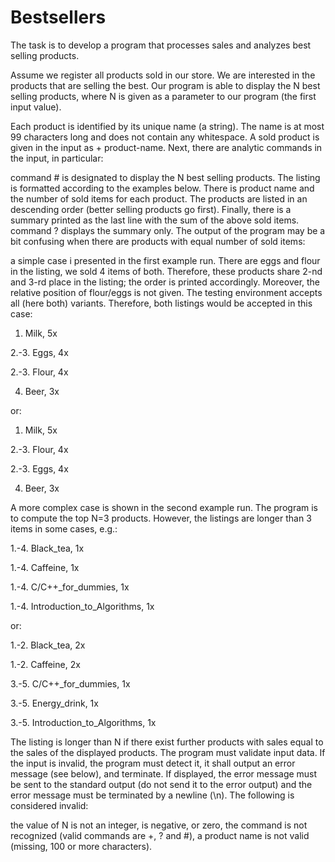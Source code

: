 # Bestsellers
The task is to develop a program that processes sales and analyzes best selling products.

Assume we register all products sold in our store. We are interested in the products that are selling the best. Our program is able to display the N best selling products, where N is given as a parameter to our program (the first input value).

Each product is identified by its unique name (a string). The name is at most 99 characters long and does not contain any whitespace. A sold product is given in the input as + product-name. Next, there are analytic commands in the input, in particular:

command # is designated to display the N best selling products. The listing is formatted according to the examples below. There is product name and the number of sold items for each product. The products are listed in an descending order (better selling products go first). Finally, there is a summary printed as the last line with the sum of the above sold items.
command ? displays the summary only.
The output of the program may be a bit confusing when there are products with equal number of sold items:

a simple case i presented in the first example run. There are eggs and flour in the listing, we sold 4 items of both. Therefore, these products share 2-nd and 3-rd place in the listing; the order is printed accordingly. Moreover, the relative position of flour/eggs is not given. The testing environment accepts all (here both) variants. Therefore, both listings would be accepted in this case:
   1. Milk, 5x
   
   2.-3. Eggs, 4x
   
   2.-3. Flour, 4x
   
   4. Beer, 3x
   
or:

   1. Milk, 5x
   
   2.-3. Flour, 4x
   
   2.-3. Eggs, 4x
   
   4. Beer, 3x
   
   
A more complex case is shown in the second example run. The program is to compute the top N=3 products. However, the listings are longer than 3 items in some cases, e.g.:


   1.-4. Black_tea, 1x
   
   1.-4. Caffeine, 1x
   
   1.-4. C/C++_for_dummies, 1x
   
   1.-4. Introduction_to_Algorithms, 1x
   
   
or:


   1.-2. Black_tea, 2x
   
   1.-2. Caffeine, 2x
   
   3.-5. C/C++_for_dummies, 1x
   
   3.-5. Energy_drink, 1x
   
   3.-5. Introduction_to_Algorithms, 1x
   
   
The listing is longer than N if there exist further products with sales equal to the sales of the displayed products.
The program must validate input data. If the input is invalid, the program must detect it, it shall output an error message (see below), and terminate. If displayed, the error message must be sent to the standard output (do not send it to the error output) and the error message must be terminated by a newline (\n). The following is considered invalid:

the value of N is not an integer, is negative, or zero,
the command is not recognized (valid commands are +, ? and #),
a product name is not valid (missing, 100 or more characters).
